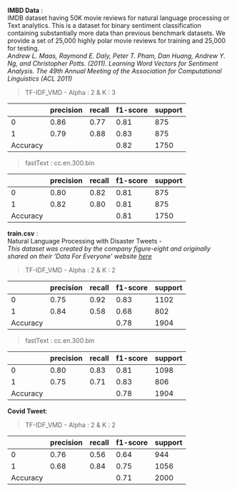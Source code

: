 **IMBD Data** :  
  IMDB dataset having 50K movie reviews for natural language processing or Text analytics.
  This is a dataset for binary sentiment classification containing substantially more data than previous benchmark datasets. We provide a set of 25,000 highly polar movie reviews    for training and 25,000 for testing.   
  *Andrew L. Maas, Raymond E. Daly, Peter T. Pham, Dan Huang, Andrew Y. Ng, and Christopher Potts. (2011). Learning Word Vectors for Sentiment Analysis. The 49th Annual Meeting of   the Association for Computational Linguistics (ACL 2011)* 

 > TF-IDF_VMD - Alpha : 2 & K : 3  
 
  |          | precision | recall | f1-score | support |
  |----------|-----------|--------|----------|---------|
  | 0        | 0.86      | 0.77   | 0.81     | 875     |
  | 1        | 0.79      | 0.88   | 0.83     | 875     |
  | Accuracy |           |        | 0.82     | 1750    |  
  
  > fastText : cc.en.300.bin   
  
  |          | precision | recall | f1-score | support |
  |----------|-----------|--------|----------|---------|
  | 0        | 0.80      | 0.82   | 0.81     | 875     |
  | 1        | 0.82      | 0.80   | 0.81     | 875     |
  | Accuracy |           |        | 0.81     | 1750    | 
  
  
   

**train.csv** :  
Natural Language Processing with Disaster Tweets  -  
*This dataset was created by the company figure-eight and originally shared on their ‘Data For Everyone’ website [here](https://www.figure-eight.com/data-for-everyone/)*

 > TF-IDF_VMD - Alpha : 2 & K : 2  
 
  |          | precision | recall | f1-score | support |
  |----------|-----------|--------|----------|---------|
  | 0        | 0.75      | 0.92   | 0.83     | 1102    |
  | 1        | 0.84      | 0.58   | 0.68     | 802     |
  | Accuracy |           |        | 0.78     | 1904    |  
  
  > fastText : cc.en.300.bin   
 
  |          | precision | recall | f1-score | support |
  |----------|-----------|--------|----------|---------|
  | 0        | 0.80      | 0.83   | 0.81     | 1098    |
  | 1        | 0.75      | 0.71   | 0.83     | 806     |
  | Accuracy |           |        | 0.78     | 1904    |  
  
  **Covid Tweet**:
   > TF-IDF_VMD - Alpha : 2 & K : 2  
 
  |          | precision | recall | f1-score | support |
  |----------|-----------|--------|----------|---------|
  | 0        | 0.76      | 0.56   | 0.64     | 944     |
  | 1        | 0.68      | 0.84   | 0.75     | 1056    |
  | Accuracy |           |        | 0.71     | 2000    |  
  
  
  
